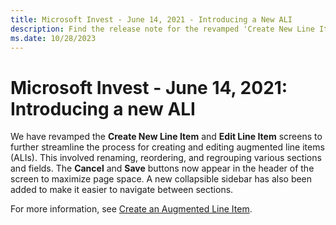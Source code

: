 ```yaml
---
title: Microsoft Invest - June 14, 2021 - Introducing a New ALI
description: Find the release note for the revamped 'Create New Line Item' and 'Edit Line Item' screens.
ms.date: 10/28/2023
---
```


# Microsoft Invest - June 14, 2021: Introducing a new ALI

We have revamped the **Create New Line Item** and **Edit Line Item** screens to further streamline the process for creating and editing augmented line items (ALIs). This involved renaming, reordering, and regrouping various sections and fields. The **Cancel** and **Save** buttons now appear in the header of the screen to maximize page space. A new collapsible sidebar has also been added to make it easier to navigate between sections.

For more information, see [Create an Augmented Line Item](create-an-augmented-line-item-ali.md).
